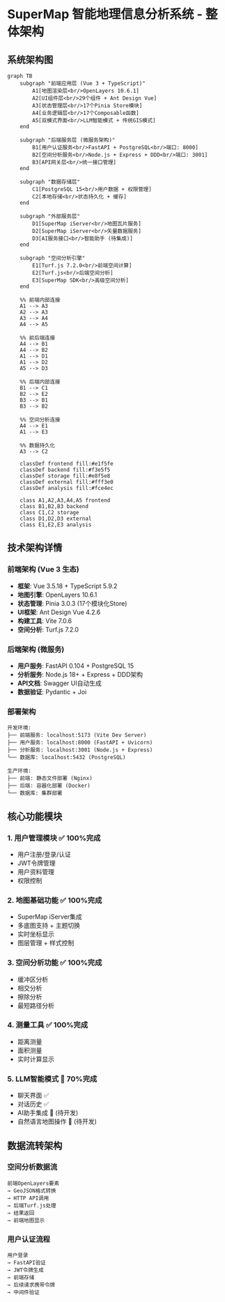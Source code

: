 # SuperMap 智能地理信息分析系统 - 整体架构

## 系统架构图

```mermaid
graph TB
    subgraph "前端应用层 (Vue 3 + TypeScript)"
        A1[地图渲染层<br/>OpenLayers 10.6.1]
        A2[UI组件层<br/>29个组件 + Ant Design Vue]
        A3[状态管理层<br/>17个Pinia Store模块]
        A4[业务逻辑层<br/>17个Composable函数]
        A5[双模式界面<br/>LLM智能模式 + 传统GIS模式]
    end
    
    subgraph "后端服务层 (微服务架构)"
        B1[用户认证服务<br/>FastAPI + PostgreSQL<br/>端口: 8000]
        B2[空间分析服务<br/>Node.js + Express + DDD<br/>端口: 3001]
        B3[API网关层<br/>统一接口管理]
    end
    
    subgraph "数据存储层"
        C1[PostgreSQL 15<br/>用户数据 + 权限管理]
        C2[本地存储<br/>状态持久化 + 缓存]
    end
    
    subgraph "外部服务层"
        D1[SuperMap iServer<br/>地图瓦片服务]
        D2[SuperMap iServer<br/>矢量数据服务]
        D3[AI服务接口<br/>智能助手 (待集成)]
    end
    
    subgraph "空间分析引擎"
        E1[Turf.js 7.2.0<br/>前端空间计算]
        E2[Turf.js<br/>后端空间分析]
        E3[SuperMap SDK<br/>高级空间分析]
    end
    
    %% 前端内部连接
    A1 --> A3
    A2 --> A3
    A3 --> A4
    A4 --> A5
    
    %% 前后端连接
    A4 --> B1
    A4 --> B2
    A1 --> D1
    A1 --> D2
    A5 --> D3
    
    %% 后端内部连接
    B1 --> C1
    B2 --> E2
    B3 --> B1
    B3 --> B2
    
    %% 空间分析连接
    A4 --> E1
    A1 --> E3
    
    %% 数据持久化
    A3 --> C2
    
    classDef frontend fill:#e1f5fe
    classDef backend fill:#f3e5f5
    classDef storage fill:#e8f5e8
    classDef external fill:#fff3e0
    classDef analysis fill:#fce4ec
    
    class A1,A2,A3,A4,A5 frontend
    class B1,B2,B3 backend
    class C1,C2 storage
    class D1,D2,D3 external
    class E1,E2,E3 analysis
```

## 技术架构详情

### 前端架构 (Vue 3 生态)
- **框架**: Vue 3.5.18 + TypeScript 5.9.2
- **地图引擎**: OpenLayers 10.6.1
- **状态管理**: Pinia 3.0.3 (17个模块化Store)
- **UI框架**: Ant Design Vue 4.2.6
- **构建工具**: Vite 7.0.6
- **空间分析**: Turf.js 7.2.0

### 后端架构 (微服务)
- **用户服务**: FastAPI 0.104 + PostgreSQL 15
- **分析服务**: Node.js 18+ + Express + DDD架构
- **API文档**: Swagger UI自动生成
- **数据验证**: Pydantic + Joi

### 部署架构
```
开发环境:
├── 前端服务: localhost:5173 (Vite Dev Server)
├── 用户服务: localhost:8000 (FastAPI + Uvicorn)
├── 分析服务: localhost:3001 (Node.js + Express)
└── 数据库: localhost:5432 (PostgreSQL)

生产环境:
├── 前端: 静态文件部署 (Nginx)
├── 后端: 容器化部署 (Docker)
└── 数据库: 集群部署
```

## 核心功能模块

### 1. 用户管理模块 ✅ 100%完成
- 用户注册/登录/认证
- JWT令牌管理
- 用户资料管理
- 权限控制

### 2. 地图基础功能 ✅ 100%完成
- SuperMap iServer集成
- 多底图支持 + 主题切换
- 实时坐标显示
- 图层管理 + 样式控制

### 3. 空间分析功能 ✅ 100%完成
- 缓冲区分析
- 相交分析  
- 擦除分析
- 最短路径分析

### 4. 测量工具 ✅ 100%完成
- 距离测量
- 面积测量
- 实时计算显示

### 5. LLM智能模式 🔄 70%完成
- 聊天界面 ✅
- 对话历史 ✅  
- AI助手集成 🔄 (待开发)
- 自然语言地图操作 🔄 (待开发)

## 数据流转架构

### 空间分析数据流
```
前端OpenLayers要素 
→ GeoJSON格式转换 
→ HTTP API调用 
→ 后端Turf.js处理 
→ 结果返回 
→ 前端地图显示
```

### 用户认证流程
```
用户登录 
→ FastAPI验证 
→ JWT令牌生成 
→ 前端存储 
→ 后续请求携带令牌 
→ 中间件验证
```